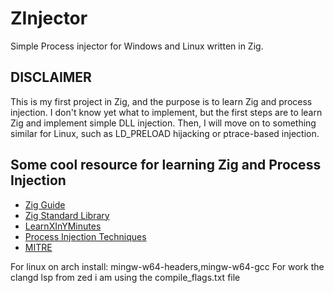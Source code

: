 # ZInjector

Simple Process injector for Windows and Linux written in Zig.

## DISCLAIMER

This is my first project in Zig, and the purpose is to learn Zig and process injection.
I don't know yet what to implement, but the first steps are to learn Zig and implement simple DLL injection. Then, I will move on to something similar for Linux, such as LD_PRELOAD hijacking or ptrace-based injection.

## Some cool resource for learning Zig and Process Injection

- [Zig Guide](https://zig.guide/)
- [Zig Standard Library](https://ziglang.org/documentation/master/std/)
- [LearnXInYMinutes](https://learnxinyminutes.com/zig/)
- [Process Injection Techniques](https://www.ired.team/offensive-security/code-injection-process-injection)
- [MITRE](https://attack.mitre.org/techniques/T1055/)


For linux on arch install: mingw-w64-headers,mingw-w64-gcc
For work the clangd lsp from zed i am using the compile_flags.txt file
